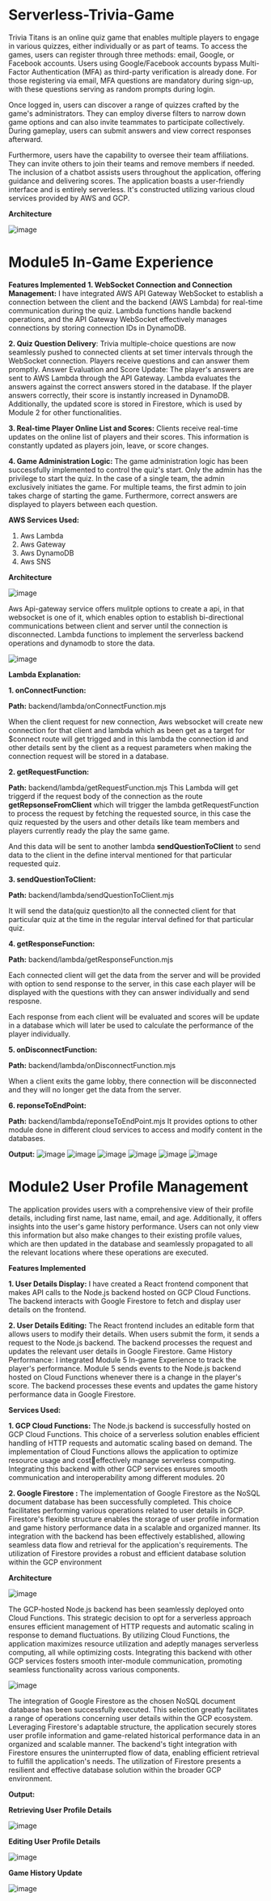 # Serverless-Trivia-Game

Trivia Titans is an online quiz game that enables multiple players to engage in various quizzes, either individually or as part of teams. To access the games, users can register through three methods: email, Google, or Facebook accounts. Users using Google/Facebook accounts bypass Multi-Factor Authentication (MFA) as third-party verification is already done. For those registering via email, MFA questions are mandatory during sign-up, with these questions serving as random prompts during login.

Once logged in, users can discover a range of quizzes crafted by the game's administrators. They can employ diverse filters to narrow down game options and can also invite teammates to participate collectively. During gameplay, users can submit answers and view correct responses afterward.

Furthermore, users have the capability to oversee their team affiliations. They can invite others to join their teams and remove members if needed. The inclusion of a chatbot assists users throughout the application, offering guidance and delivering scores. The application boasts a user-friendly interface and is entirely serverless. It's constructed utilizing various cloud services provided by AWS and GCP.

 **Architecture**

 ![image](https://github.com/Kovarthanan-murugan/Dal_CSCI_5410_Serverless_Trivia_Game/assets/90558927/afa5ef5d-9665-4db2-9b7f-bd4a7e480c83)

# Module5 In-Game Experience

**Features Implemented**
**1. WebSocket Connection and Connection Management:** I have integrated AWS 
API Gateway WebSocket to establish a connection between the client and the 
backend (AWS Lambda) for real-time communication during the quiz. Lambda 
functions handle backend operations, and the API Gateway WebSocket effectively 
manages connections by storing connection IDs in DynamoDB.

**2. Quiz Question Delivery**: Trivia multiple-choice questions are now seamlessly 
pushed to connected clients at set timer intervals through the WebSocket 
connection. Players receive questions and can answer them promptly.
Answer Evaluation and Score Update: The player's answers are sent to AWS 
Lambda through the API Gateway. Lambda evaluates the answers against the correct 
answers stored in the database. If the player answers correctly, their score is instantly 
increased in DynamoDB. Additionally, the updated score is stored in Firestore, 
which is used by Module 2 for other functionalities.

**3. Real-time Player Online List and Scores:** Clients receive real-time updates on the 
online list of players and their scores. This information is constantly updated as 
players join, leave, or score changes.

**4. Game Administration Logic:** The game administration logic has been successfully 
implemented to control the quiz's start. Only the admin has the privilege to start the 
quiz. In the case of a single team, the admin exclusively initiates the game. For
multiple teams, the first admin to join takes charge of starting the game. 
Furthermore, correct answers are displayed to players between each question.

**AWS Services Used:**

1) Aws Lambda
2) Aws Gateway
3) Aws DynamoDB
4) Aws SNS

**Architecture**

![image](https://github.com/Kovarthanan-murugan/Dal_CSCI_5410_Serverless_Trivia_Game/assets/90558927/c1e71ea4-88df-4ea9-bf51-d035f79e0698)

Aws Api-gateway service offers mulitple options to create a api, in that websocket is one of it, which enables option to establish bi-directional communications between client and server until the connection is disconnected. Lambda functions to implement the serverless backend operations and dynamodb to store the data.

![image](https://github.com/Kovarthanan-murugan/Dal_CSCI_5410_Serverless_Trivia_Game/assets/90558927/d441be18-75dc-48c8-819f-fb937bf4e275)

**Lambda Explanation:**

**1. onConnectFunction:**

**Path:** backend/lambda/onConnectFunction.mjs

When the client request for new connection, Aws websocket  will create new connection for that client and lambda which as been get as a target for $connect route will get trigged and in this lambda the connection id and other details sent by the client as a request parameters when making the connection request will be stored in a database.



**2. getRequestFunction:**

**Path:** backend/lambda/getRequestFunction.mjs
This Lambda will get triggerd if the request body of the connection as the route **getRepsonseFromClient** which will trigger the lambda getRequestFunction to process the request by fetching the requested source, in this case the quiz requested by the users and other details like team members and players currently ready the play the same game.

And this data will be sent to another lambda **sendQuestionToClient** to send data to the client in the define interval mentioned for that particular requested quiz.

**3. sendQuestionToClient:**

**Path:** backend/lambda/sendQuestionToClient.mjs

It will send the data(quiz question)to all the connected client for that particular quiz at the time in the regular interval defined for that particular quiz.

**4. getResponseFunction:**

**Path:** backend/lambda/getResponseFunction.mjs

Each connected client will get the data from the server and will be provided with option to send response to the server, in this case each player will be displayed with the questions with they can answer individually and send resposne.

Each response from each client will be evaluated and scores will be update in a database which will later be used to calculate the performance of the player individually.


**5. onDisconnectFunction:**

**Path:** backend/lambda/onDisconnectFunction.mjs

When a client exits the game lobby, there connection will be disconnected and they will no longer get the data from the server.

**6. reponseToEndPoint:**

**Path:** backend/lambda/reponseToEndPoint.mjs
It provides options to other module done in different cloud services to access and modify content in the databases.

**Output:**
![image](https://github.com/Kovarthanan-murugan/Dal_CSCI_5410_Serverless_Trivia_Game/assets/90558927/1cb704a5-5026-4fe8-b3f6-0c1c88bd86db)
![image](https://github.com/Kovarthanan-murugan/Dal_CSCI_5410_Serverless_Trivia_Game/assets/90558927/736344d5-0d85-4165-b501-167ea32cc7fb)
![image](https://github.com/Kovarthanan-murugan/Dal_CSCI_5410_Serverless_Trivia_Game/assets/90558927/c832b1a8-2751-41d9-bcab-34ea67c7e08b)
![image](https://github.com/Kovarthanan-murugan/Dal_CSCI_5410_Serverless_Trivia_Game/assets/90558927/eec391b5-a344-4bd0-ade7-7f86f018d57e)
![image](https://github.com/Kovarthanan-murugan/Dal_CSCI_5410_Serverless_Trivia_Game/assets/90558927/feb7ae88-0540-49b4-b1b7-2769f2284f11)
![image](https://github.com/Kovarthanan-murugan/Dal_CSCI_5410_Serverless_Trivia_Game/assets/90558927/c849e648-532a-4b62-adbb-10a4b7566861)

# Module2 User Profile Management

The application provides users with a comprehensive view of their profile details, including first 
name, last name, email, and age. Additionally, it offers insights into the user's game history 
performance. Users can not only view this information but also make changes to their existing 
profile values, which are then updated in the database and seamlessly propagated to all the 
relevant locations where these operations are executed.

**Features Implemented**

**1. User Details Display:** I have created a React frontend component that makes API calls to the 
Node.js backend hosted on GCP Cloud Functions. The backend interacts with Google Firestore 
to fetch and display user details on the frontend.

**2. User Details Editing:** The React frontend includes an editable form that allows users to modify 
their details. When users submit the form, it sends a request to the Node.js backend. The backend 
processes the request and updates the relevant user details in Google Firestore.
Game History Performance: I integrated Module 5 In-game Experience to track the player's 
performance. Module 5 sends events to the Node.js backend hosted on Cloud Functions 
whenever there is a change in the player's score. The backend processes these events and updates 
the game history performance data in Google Firestore.

**Services Used:**

**1. GCP Cloud Functions:** The Node.js backend is successfully hosted on GCP 
Cloud Functions. This choice of a serverless solution enables efficient handling of 
HTTP requests and automatic scaling based on demand. The implementation of 
Cloud Functions allows the application to optimize resource usage and costeffectively manage serverless computing. Integrating this backend with other GCP 
services ensures smooth communication and interoperability among different 
modules.
20

**2. Google Firestore :** The implementation of Google Firestore as the NoSQL 
document database has been successfully completed. This choice facilitates 
performing various operations related to user details in GCP. Firestore's flexible 
structure enables the storage of user profile information and game history 
performance data in a scalable and organized manner. Its integration with the 
backend has been effectively established, allowing seamless data flow and retrieval 
for the application's requirements. The utilization of Firestore provides a robust and 
efficient database solution within the GCP environment

**Architecture**

![image](https://github.com/Kovarthanan-murugan/Serverless-Trivia-Game/assets/90558927/c303468e-026b-4e23-af2a-8ba9d913c615)

The GCP-hosted Node.js backend has been seamlessly deployed onto Cloud Functions. This strategic decision to opt for a serverless approach ensures efficient management of HTTP requests and automatic scaling in response to demand fluctuations. By utilizing Cloud Functions, the application maximizes resource utilization and adeptly manages serverless computing, all while optimizing costs. Integrating this backend with other GCP services fosters smooth inter-module communication, promoting seamless functionality across various components.

![image](https://github.com/Kovarthanan-murugan/Serverless-Trivia-Game/assets/90558927/20ca31db-45bb-4146-b55c-c72827b2ff9f)

The integration of Google Firestore as the chosen NoSQL document database has been successfully executed. This selection greatly facilitates a range of operations concerning user details within the GCP ecosystem. Leveraging Firestore's adaptable structure, the application securely stores user profile information and game-related historical performance data in an organized and scalable manner. The backend's tight integration with Firestore ensures the uninterrupted flow of data, enabling efficient retrieval to fulfill the application's needs. The utilization of Firestore presents a resilient and effective database solution within the broader GCP environment.

**Output:**

**Retrieving User Profile Details**

![image](https://github.com/Kovarthanan-murugan/Serverless-Trivia-Game/assets/90558927/2855447a-a4eb-4a76-a63d-dd0ec5ba1eda)

**Editing User Profile Details**

![image](https://github.com/Kovarthanan-murugan/Serverless-Trivia-Game/assets/90558927/a4ffd2e6-7a60-4e40-8365-a009e61fdc7a)

**Game History Update**

![image](https://github.com/Kovarthanan-murugan/Serverless-Trivia-Game/assets/90558927/5945a698-40a2-428d-8c5f-20dc15efa921)

